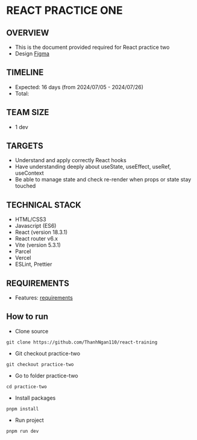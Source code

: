 # REACT PRACTICE ONE

## OVERVIEW

- This is the document provided required for React practice two
- Design [Figma](<https://www.figma.com/design/784lDf295l43fqbmU48a0y/Shop?node-id=0-1&t=JwUew8jEbrxuhSu0-1>)

## TIMELINE

- Expected: 16 days (from 2024/07/05 - 2024/07/26)
- Total:  

## TEAM SIZE

- 1 dev

## TARGETS

- Understand and apply correctly React hooks
- Have understanding deeply about useState, useEffect, useRef, useContext
- Be able to manage state and check re-render when props or state stay touched

## TECHNICAL STACK

- HTML/CSS3
- Javascript (ES6)
- React (version 18.3.1)
- React router v6.x
- Vite (version 5.3.1)
- Parcel
- Vercel
- ESLint, Prettier


## REQUIREMENTS

- Features: [requirements](<https://docs.google.com/document/d/1vq00Nb78HwPHdT7kAzzuzaBqZ0x6x2X1qYMHKYS8K8Y/edit#heading=h.iag5tvnlb6h7>)

## How to run

- Clone source

```
git clone https://github.com/ThanhNgan110/react-training
```

- Git checkout practice-two

```
git checkout practice-two
```

- Go to folder practice-two

```
cd practice-two
```

- Install packages

```
pnpm install
```

- Run project

```
pnpm run dev
```
